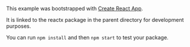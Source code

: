 This example was bootstrapped with [Create React App](https://github.com/facebook/create-react-app).

It is linked to the reactx package in the parent directory for development purposes.

You can run `npm install` and then `npm start` to test your package.
